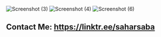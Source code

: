 ![Screenshot (3)](https://user-images.githubusercontent.com/98980908/171927349-fd3a5ee4-d95e-4ed2-83dc-8e4611459bc6.png)
![Screenshot (4)](https://user-images.githubusercontent.com/98980908/171927550-494b70e2-7aee-4910-a123-6862d3d74f1b.png)
![Screenshot (6)](https://user-images.githubusercontent.com/98980908/171927621-87c668db-a1d2-4422-9d2a-716dba9b494e.png)
## Contact Me: https://linktr.ee/saharsaba

